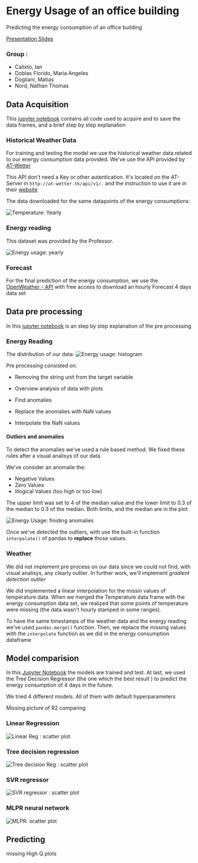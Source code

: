 # Energy Usage of an office building

Predicting the energy consumption of an office building

[Presentation Slides](https://github.com/matias-dogliani/energybuild/blob/master/Slides/Machine%20Learning%20-%20Energy%20Prediction.pptx.pdf)

### Group : 

* Calixto, Ian 
* Doblas Florido, Maria Angeles
* Dogliani, Matias 
* Nord, Nathan Thomas 

## Data Acquisition 

This [jupyter notebook](https://github.com/matias-dogliani/energybuild/blob/master/DataSet_Weather.ipynb) 
contains all code used to acquire and to save the data frames, and a brief step by step explanation

### Historical Weather Data 

For training and testing the model we use the historical  weather data related to our energy consumption data provided.
We've  use the API provided by [AT-Wetter](http://at-wetter.tk/index.php?men=api)

This API don't need a Key or other autentication. It's located on the AT-Server in `http://at-wetter.tk/api/v1/.` 
and the instruction to use it are in their [website](http://at-wetter.tk/index.php?men=api) 

The data downloaded for the same datapoints of the energy consumptions: 

![Temperature: Yearly](https://github.com/matias-dogliani/energybuild/blob/master/Imgs/Weather_year.png)

### Energy reading 

This dataset was provided by the Professor. 


![Energy usage: yearly](https://github.com/matias-dogliani/energybuild/blob/master/Imgs/Energy_usage_year.png)

### Forecast

For the final prediction of the energy consumption, we use the [OpenWeather - API](https://openweathermap.org/api)
with free access to download an hourly Forecast 4 days data set


## Data pre processing 

In this [jupyter notebook](https://github.com/matias-dogliani/energybuild/blob/master/PreProcess_EnergyConsumption.ipynb) is an step by step explanation of the pre processing 

### Energy Reading 

The distribution of our data: 
![Energy usage: histogram](https://github.com/matias-dogliani/energybuild/blob/master/Imgs/Energy_usage_histogram.png)

Pre processing consisted on: 

* Removing the string unit from the target variable 

* Overview analysis of data with plots 

* Find anomalies 

* Replace the anomalies with NaN values 

* Interpolate the NaN values 


#### Outliers and anomalies 


To detect the anomalies we've used a rule based method. We fixed these rules after a visual analisys of our data. 

We've consider an anomalie the: 

* Negative Values
* Zero Values
* Illogical Values (too high
or too low)

The upper limit was set to 4  of the median value and the lower limit to 0.3 of the median to 0.3 of the median. Both limits, and the median are in the plot  

![Energy Usage: finiding anomalies](https://github.com/matias-dogliani/energybuild/blob/master/Imgs/Energy_usage_year_annotated.png)

Once we've detected the outliers, with use the built-in function `interpolate()` of pandas to **replace** those values. 

### Weather 

We did not implement pre process on our data since we could not find, with visual analisys, any clearly outlier. In further work, we'll implement *gradient detection outlier* 

We did implemented a linear interpolation for the missin values of temperature data.
When we merged the Temperature data frame with the energy consumption data set, we realized that 
some points of temperature were missing (the data wasn't hourly stamped in some ranges). 

To have the same timestamps of the weather data and the energy reading we've used `pandas.merge()` 
function. 
Then, we replace the missing values with the `interpolate` function as we did in the energy consumption dataframe 

## Model comparision 

In this [Jupyter Notebook](https://github.com/matias-dogliani/energybuild/blob/master/Training_Testing_model.ipynb)
the models are trained and test. At last, we used the Tree Decision Regressor (the one which the best result ) 
to predict the energy consumption of 4 days in the future. 

We tried 4 different models. All of them with default hyperparameters 

Missing picture of R2 comparing 
### Linear Regression 

![Linear Reg : scatter plot](https://github.com/matias-dogliani/energybuild/blob/master/Imgs/linear_regression_model.png)


### Tree decision regression 

![Tree decision Reg : scatter plot](https://github.com/matias-dogliani/energybuild/blob/master/Imgs/tree_regressor_model.png)

### SVR regressor 
  
![SVR regressor : scatter plot](https://github.com/matias-dogliani/energybuild/blob/master/Imgs/SVLR_regressor_model.png)

### MLPR neural network 

![MLPR: scatter plot](https://github.com/matias-dogliani/energybuild/blob/master/Imgs/MLPR_regressor_model.png)

## Predicting 

missing High Q plots 

